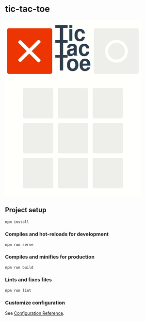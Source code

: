 # tic-tac-toe

![tictactoe](https://raw.githubusercontent.com/goserg/tic-tac-toe-vue/master/screenshots/tictactoe.gif)

## Project setup
```
npm install
```

### Compiles and hot-reloads for development
```
npm run serve
```

### Compiles and minifies for production
```
npm run build
```

### Lints and fixes files
```
npm run lint
```

### Customize configuration
See [Configuration Reference](https://cli.vuejs.org/config/).
